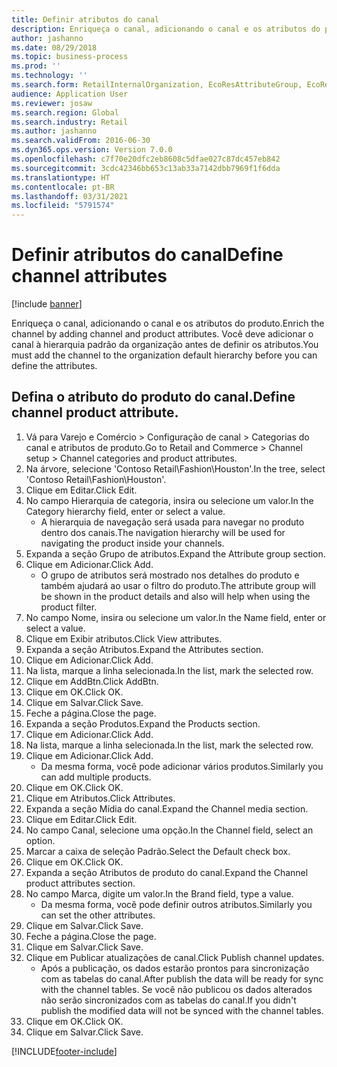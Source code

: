 ```yaml
---
title: Definir atributos do canal
description: Enriqueça o canal, adicionando o canal e os atributos do produto.
author: jashanno
ms.date: 08/29/2018
ms.topic: business-process
ms.prod: ''
ms.technology: ''
ms.search.form: RetailInternalOrganization, EcoResAttributeGroup, EcoResAttributeGroupAttribute, RetailAddChannelItems, RetailCatalogProductAttributeValue, RetailMedia
audience: Application User
ms.reviewer: josaw
ms.search.region: Global
ms.search.industry: Retail
ms.author: jashanno
ms.search.validFrom: 2016-06-30
ms.dyn365.ops.version: Version 7.0.0
ms.openlocfilehash: c7f70e20dfc2eb8608c5dfae027c87dc457eb842
ms.sourcegitcommit: 3cdc42346bb653c13ab33a7142dbb7969f1f6dda
ms.translationtype: HT
ms.contentlocale: pt-BR
ms.lasthandoff: 03/31/2021
ms.locfileid: "5791574"
---
```

# <a name="define-channel-attributes"></a><span data-ttu-id="c37ec-103">Definir atributos do canal</span><span class="sxs-lookup"><span data-stu-id="c37ec-103">Define channel attributes</span></span>

[!include [banner](../includes/banner.md)]

<span data-ttu-id="c37ec-104">Enriqueça o canal, adicionando o canal e os atributos do produto.</span><span class="sxs-lookup"><span data-stu-id="c37ec-104">Enrich the channel by adding channel and product attributes.</span></span> <span data-ttu-id="c37ec-105">Você deve adicionar o canal à hierarquia padrão da organização antes de definir os atributos.</span><span class="sxs-lookup"><span data-stu-id="c37ec-105">You must add the channel to the organization default hierarchy before you can define the attributes.</span></span>


## <a name="define-channel-product-attribute"></a><span data-ttu-id="c37ec-106">Defina o atributo do produto do canal.</span><span class="sxs-lookup"><span data-stu-id="c37ec-106">Define channel product attribute.</span></span>
1. <span data-ttu-id="c37ec-107">Vá para Varejo e Comércio > Configuração de canal > Categorias do canal e atributos de produto.</span><span class="sxs-lookup"><span data-stu-id="c37ec-107">Go to Retail and Commerce > Channel setup > Channel categories and product attributes.</span></span>
2. <span data-ttu-id="c37ec-108">Na árvore, selecione 'Contoso Retail\Fashion\Houston'.</span><span class="sxs-lookup"><span data-stu-id="c37ec-108">In the tree, select 'Contoso Retail\Fashion\Houston'.</span></span>
3. <span data-ttu-id="c37ec-109">Clique em Editar.</span><span class="sxs-lookup"><span data-stu-id="c37ec-109">Click Edit.</span></span>
4. <span data-ttu-id="c37ec-110">No campo Hierarquia de categoria, insira ou selecione um valor.</span><span class="sxs-lookup"><span data-stu-id="c37ec-110">In the Category hierarchy field, enter or select a value.</span></span>
    * <span data-ttu-id="c37ec-111">A hierarquia de navegação será usada para navegar no produto dentro dos canais.</span><span class="sxs-lookup"><span data-stu-id="c37ec-111">The navigation hierarchy will be used for navigating the product inside your channels.</span></span>  
5. <span data-ttu-id="c37ec-112">Expanda a seção Grupo de atributos.</span><span class="sxs-lookup"><span data-stu-id="c37ec-112">Expand the Attribute group section.</span></span>
6. <span data-ttu-id="c37ec-113">Clique em Adicionar.</span><span class="sxs-lookup"><span data-stu-id="c37ec-113">Click Add.</span></span>
    * <span data-ttu-id="c37ec-114">O grupo de atributos será mostrado nos detalhes do produto e também ajudará ao usar o filtro do produto.</span><span class="sxs-lookup"><span data-stu-id="c37ec-114">The attribute group will be shown in the product details and also will help when using the product filter.</span></span>  
7. <span data-ttu-id="c37ec-115">No campo Nome, insira ou selecione um valor.</span><span class="sxs-lookup"><span data-stu-id="c37ec-115">In the Name field, enter or select a value.</span></span>
8. <span data-ttu-id="c37ec-116">Clique em Exibir atributos.</span><span class="sxs-lookup"><span data-stu-id="c37ec-116">Click View attributes.</span></span>
9. <span data-ttu-id="c37ec-117">Expanda a seção Atributos.</span><span class="sxs-lookup"><span data-stu-id="c37ec-117">Expand the Attributes section.</span></span>
10. <span data-ttu-id="c37ec-118">Clique em Adicionar.</span><span class="sxs-lookup"><span data-stu-id="c37ec-118">Click Add.</span></span>
11. <span data-ttu-id="c37ec-119">Na lista, marque a linha selecionada.</span><span class="sxs-lookup"><span data-stu-id="c37ec-119">In the list, mark the selected row.</span></span>
12. <span data-ttu-id="c37ec-120">Clique em AddBtn.</span><span class="sxs-lookup"><span data-stu-id="c37ec-120">Click AddBtn.</span></span>
13. <span data-ttu-id="c37ec-121">Clique em OK.</span><span class="sxs-lookup"><span data-stu-id="c37ec-121">Click OK.</span></span>
14. <span data-ttu-id="c37ec-122">Clique em Salvar.</span><span class="sxs-lookup"><span data-stu-id="c37ec-122">Click Save.</span></span>
15. <span data-ttu-id="c37ec-123">Feche a página.</span><span class="sxs-lookup"><span data-stu-id="c37ec-123">Close the page.</span></span>
16. <span data-ttu-id="c37ec-124">Expanda a seção Produtos.</span><span class="sxs-lookup"><span data-stu-id="c37ec-124">Expand the Products section.</span></span>
17. <span data-ttu-id="c37ec-125">Clique em Adicionar.</span><span class="sxs-lookup"><span data-stu-id="c37ec-125">Click Add.</span></span>
18. <span data-ttu-id="c37ec-126">Na lista, marque a linha selecionada.</span><span class="sxs-lookup"><span data-stu-id="c37ec-126">In the list, mark the selected row.</span></span>
19. <span data-ttu-id="c37ec-127">Clique em Adicionar.</span><span class="sxs-lookup"><span data-stu-id="c37ec-127">Click Add.</span></span>
    * <span data-ttu-id="c37ec-128">Da mesma forma, você pode adicionar vários produtos.</span><span class="sxs-lookup"><span data-stu-id="c37ec-128">Similarly you can add multiple products.</span></span>  
20. <span data-ttu-id="c37ec-129">Clique em OK.</span><span class="sxs-lookup"><span data-stu-id="c37ec-129">Click OK.</span></span>
21. <span data-ttu-id="c37ec-130">Clique em Atributos.</span><span class="sxs-lookup"><span data-stu-id="c37ec-130">Click Attributes.</span></span>
22. <span data-ttu-id="c37ec-131">Expanda a seção Mídia do canal.</span><span class="sxs-lookup"><span data-stu-id="c37ec-131">Expand the Channel media section.</span></span>
23. <span data-ttu-id="c37ec-132">Clique em Editar.</span><span class="sxs-lookup"><span data-stu-id="c37ec-132">Click Edit.</span></span>
24. <span data-ttu-id="c37ec-133">No campo Canal, selecione uma opção.</span><span class="sxs-lookup"><span data-stu-id="c37ec-133">In the Channel field, select an option.</span></span>
25. <span data-ttu-id="c37ec-134">Marcar a caixa de seleção Padrão.</span><span class="sxs-lookup"><span data-stu-id="c37ec-134">Select the Default check box.</span></span>
26. <span data-ttu-id="c37ec-135">Clique em OK.</span><span class="sxs-lookup"><span data-stu-id="c37ec-135">Click OK.</span></span>
27. <span data-ttu-id="c37ec-136">Expanda a seção Atributos de produto do canal.</span><span class="sxs-lookup"><span data-stu-id="c37ec-136">Expand the Channel product attributes section.</span></span>
28. <span data-ttu-id="c37ec-137">No campo Marca, digite um valor.</span><span class="sxs-lookup"><span data-stu-id="c37ec-137">In the Brand field, type a value.</span></span>
    * <span data-ttu-id="c37ec-138">Da mesma forma, você pode definir outros atributos.</span><span class="sxs-lookup"><span data-stu-id="c37ec-138">Similarly you can set the other attributes.</span></span>  
29. <span data-ttu-id="c37ec-139">Clique em Salvar.</span><span class="sxs-lookup"><span data-stu-id="c37ec-139">Click Save.</span></span>
30. <span data-ttu-id="c37ec-140">Feche a página.</span><span class="sxs-lookup"><span data-stu-id="c37ec-140">Close the page.</span></span>
31. <span data-ttu-id="c37ec-141">Clique em Salvar.</span><span class="sxs-lookup"><span data-stu-id="c37ec-141">Click Save.</span></span>
32. <span data-ttu-id="c37ec-142">Clique em Publicar atualizações de canal.</span><span class="sxs-lookup"><span data-stu-id="c37ec-142">Click Publish channel updates.</span></span>
    * <span data-ttu-id="c37ec-143">Após a publicação, os dados estarão prontos para sincronização com as tabelas do canal.</span><span class="sxs-lookup"><span data-stu-id="c37ec-143">After publish the data will be ready for sync with the channel tables.</span></span> <span data-ttu-id="c37ec-144">Se você não publicou os dados alterados não serão sincronizados com as tabelas do canal.</span><span class="sxs-lookup"><span data-stu-id="c37ec-144">If you didn't publish the modified data will not be synced with the channel tables.</span></span>  
33. <span data-ttu-id="c37ec-145">Clique em OK.</span><span class="sxs-lookup"><span data-stu-id="c37ec-145">Click OK.</span></span>
34. <span data-ttu-id="c37ec-146">Clique em Salvar.</span><span class="sxs-lookup"><span data-stu-id="c37ec-146">Click Save.</span></span>



[!INCLUDE[footer-include](../../includes/footer-banner.md)]